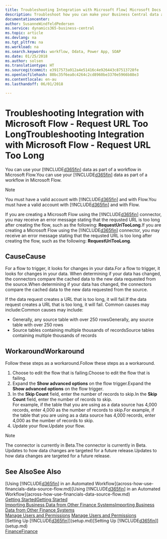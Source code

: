 ```yaml
---
title: Troubleshooting Integration with Microsoft Flow| Microsoft Docs
description: Troubleshoot how you can make your Business Central data available as a data source and specify an OData URL of your web services to build an automated workflow.
documentationcenter: 
author: SusanneWindfeldPedersen
ms.service: dynamics365-business-central
ms.topic: article
ms.devlang: na
ms.tgt_pltfrm: na
ms.workload: na
ms.search.keywords: workflow, Odata, Power App, SOAP
ms.date: 01/25/2018
ms.author: solsen
ms.translationtype: HT
ms.sourcegitcommit: e3917573a912a4e51416c4e926443c87513728fe
ms.openlocfilehash: 80bc35f6ea8c4264c2cd8960be3370e5966b88e3
ms.contentlocale: en-au
ms.lasthandoff: 06/01/2018

---
```

# <a name="troubleshooting-integration-with-microsoft-flow---request-url-too-long"></a><span data-ttu-id="19c5c-103">Troubleshooting Integration with Microsoft Flow - Request URL Too Long</span><span class="sxs-lookup"><span data-stu-id="19c5c-103">Troubleshooting Integration with Microsoft Flow - Request URL Too Long</span></span>
<span data-ttu-id="19c5c-104">You can use your [!INCLUDE[d365fin](includes/d365fin_md.md)] data as part of a workflow in Microsoft Flow.</span><span class="sxs-lookup"><span data-stu-id="19c5c-104">You can use your [!INCLUDE[d365fin](includes/d365fin_md.md)] data as part of a workflow in Microsoft Flow.</span></span>  

> [!NOTE]  
>   <span data-ttu-id="19c5c-105">You must have a valid account with [!INCLUDE[d365fin](includes/d365fin_md.md)] and with Flow.</span><span class="sxs-lookup"><span data-stu-id="19c5c-105">You must have a valid account with [!INCLUDE[d365fin](includes/d365fin_md.md)] and with Flow.</span></span>  

<span data-ttu-id="19c5c-106">If you are creating a Microsoft Flow using the [!INCLUDE[d365fin](includes/d365fin_md.md)] connector, you may receive an error message stating that the requsted URL is too long after creating the flow, such as the following: **RequestUriTooLong**.</span><span class="sxs-lookup"><span data-stu-id="19c5c-106">If you are creating a Microsoft Flow using the [!INCLUDE[d365fin](includes/d365fin_md.md)] connector, you may receive an error message stating that the requsted URL is too long after creating the flow, such as the following: **RequestUriTooLong**.</span></span>

## <a name="cause"></a><span data-ttu-id="19c5c-107">Cause</span><span class="sxs-lookup"><span data-stu-id="19c5c-107">Cause</span></span>
<span data-ttu-id="19c5c-108">For a flow to trigger, it looks for changes in your data.</span><span class="sxs-lookup"><span data-stu-id="19c5c-108">For a flow to trigger, it looks for changes in your data.</span></span> <span data-ttu-id="19c5c-109">When determining if your data has changed, the connectors compare the cached data to the new data requested from the source.</span><span class="sxs-lookup"><span data-stu-id="19c5c-109">When determining if your data has changed, the connectors compare the cached data to the new data requested from the source.</span></span>  

<span data-ttu-id="19c5c-110">If the data request creates a URL that is too long, it will fail.</span><span class="sxs-lookup"><span data-stu-id="19c5c-110">If the data request creates a URL that is too long, it will fail.</span></span> <span data-ttu-id="19c5c-111">Common causes may include:</span><span class="sxs-lookup"><span data-stu-id="19c5c-111">Common causes may include:</span></span>
- <span data-ttu-id="19c5c-112">Generally, any source table with over 250 rows</span><span class="sxs-lookup"><span data-stu-id="19c5c-112">Generally, any source table with over 250 rows</span></span>
- <span data-ttu-id="19c5c-113">Source tables containing multiple thousands of records</span><span class="sxs-lookup"><span data-stu-id="19c5c-113">Source tables containing multiple thousands of records</span></span>

## <a name="workaround"></a><span data-ttu-id="19c5c-114">Workaround</span><span class="sxs-lookup"><span data-stu-id="19c5c-114">Workaround</span></span>
<span data-ttu-id="19c5c-115">Follow these steps as a workaround.</span><span class="sxs-lookup"><span data-stu-id="19c5c-115">Follow these steps as a workaround.</span></span>
1. <span data-ttu-id="19c5c-116">Choose to edit the flow that is failing.</span><span class="sxs-lookup"><span data-stu-id="19c5c-116">Choose to edit the flow that is failing.</span></span>
2. <span data-ttu-id="19c5c-117">Expand the **Show advanced options** on the flow trigger.</span><span class="sxs-lookup"><span data-stu-id="19c5c-117">Expand the **Show advanced options** on the flow trigger.</span></span>
3. <span data-ttu-id="19c5c-118">In the **Skip Count** field, enter the number of records to skip.</span><span class="sxs-lookup"><span data-stu-id="19c5c-118">In the **Skip Count** field, enter the number of records to skip.</span></span>  
<span data-ttu-id="19c5c-119">For example, if the table that you are using as a data source has 4,000 records, enter 4,000 as the number of records to skip.</span><span class="sxs-lookup"><span data-stu-id="19c5c-119">For example, if the table that you are using as a data source has 4,000 records, enter 4,000 as the number of records to skip.</span></span>
4. <span data-ttu-id="19c5c-120">Update your flow.</span><span class="sxs-lookup"><span data-stu-id="19c5c-120">Update your flow.</span></span>

> [!NOTE]  
> <span data-ttu-id="19c5c-121">The connector is currently in Beta.</span><span class="sxs-lookup"><span data-stu-id="19c5c-121">The connector is currently in Beta.</span></span> <span data-ttu-id="19c5c-122">Updates to how data changes are targeted for a future release.</span><span class="sxs-lookup"><span data-stu-id="19c5c-122">Updates to how data changes are targeted for a future release.</span></span>


## <a name="see-also"></a><span data-ttu-id="19c5c-123">See Also</span><span class="sxs-lookup"><span data-stu-id="19c5c-123">See Also</span></span>
<span data-ttu-id="19c5c-124">[Using [!INCLUDE[d365fin](includes/d365fin_md.md)] in an Automated Workflow](across-how-use-financials-data-source-flow.md)</span><span class="sxs-lookup"><span data-stu-id="19c5c-124">[Using [!INCLUDE[d365fin](includes/d365fin_md.md)] in an Automated Workflow](across-how-use-financials-data-source-flow.md)</span></span>  
[<span data-ttu-id="19c5c-125">Getting Started</span><span class="sxs-lookup"><span data-stu-id="19c5c-125">Getting Started</span></span>](product-get-started.md)  
[<span data-ttu-id="19c5c-126">Importing Business Data from Other Finance Systems</span><span class="sxs-lookup"><span data-stu-id="19c5c-126">Importing Business Data from Other Finance Systems</span></span>](across-import-data-configuration-packages.md)  
<span data-ttu-id="19c5c-127">[Manage Users and Permissions](ui-how-users-permissions.md)  </span><span class="sxs-lookup"><span data-stu-id="19c5c-127">[Manage Users and Permissions](ui-how-users-permissions.md)  </span></span>  
<span data-ttu-id="19c5c-128">[Setting Up [!INCLUDE[d365fin](includes/d365fin_md.md)]](setup.md)</span><span class="sxs-lookup"><span data-stu-id="19c5c-128">[Setting Up [!INCLUDE[d365fin](includes/d365fin_md.md)]](setup.md)</span></span>  
[<span data-ttu-id="19c5c-129">Finance</span><span class="sxs-lookup"><span data-stu-id="19c5c-129">Finance</span></span>](finance.md)  

